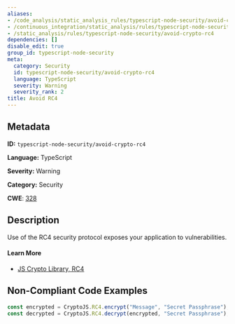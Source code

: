 ```yaml
---
aliases:
- /code_analysis/static_analysis_rules/typescript-node-security/avoid-crypto-rc4
- /continuous_integration/static_analysis/rules/typescript-node-security/avoid-crypto-rc4
- /static_analysis/rules/typescript-node-security/avoid-crypto-rc4
dependencies: []
disable_edit: true
group_id: typescript-node-security
meta:
  category: Security
  id: typescript-node-security/avoid-crypto-rc4
  language: TypeScript
  severity: Warning
  severity_rank: 2
title: Avoid RC4
---
```

<!--  SOURCED FROM https://github.com/DataDog/datadog-static-analyzer-rule-docs -->


## Metadata
**ID:** `typescript-node-security/avoid-crypto-rc4`

**Language:** TypeScript

**Severity:** Warning

**Category:** Security

**CWE**: [328](https://cwe.mitre.org/data/definitions/328.html)

## Description
Use of the RC4 security protocol exposes your application to vulnerabilities.

#### Learn More

 - [JS Crypto Library, RC4](https://cryptojs.gitbook.io/docs/#ciphers)

## Non-Compliant Code Examples
```typescript
const encrypted = CryptoJS.RC4.encrypt("Message", "Secret Passphrase");
const decrypted = CryptoJS.RC4.decrypt(encrypted, "Secret Passphrase");
```
